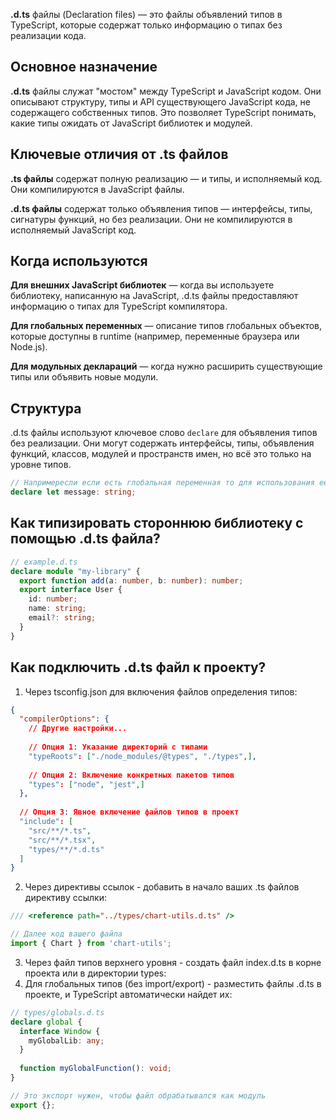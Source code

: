 **.d.ts** файлы (Declaration files) — это файлы объявлений типов в TypeScript, которые содержат только информацию о типах без реализации кода.
## Основное назначение
**.d.ts** файлы служат "мостом" между TypeScript и JavaScript кодом. Они описывают структуру, типы и API существующего JavaScript кода, не содержащего собственных типов. Это позволяет TypeScript понимать, какие типы ожидать от JavaScript библиотек и модулей.

## Ключевые отличия от .ts файлов

**.ts файлы** содержат полную реализацию — и типы, и исполняемый код. Они компилируются в JavaScript файлы.

**.d.ts файлы** содержат только объявления типов — интерфейсы, типы, сигнатуры функций, но без реализации. Они не компилируются в исполняемый JavaScript код.

## Когда используются

**Для внешних JavaScript библиотек** — когда вы используете библиотеку, написанную на JavaScript, .d.ts файлы предоставляют информацию о типах для TypeScript компилятора.

**Для глобальных переменных** — описание типов глобальных объектов, которые доступны в runtime (например, переменные браузера или Node.js).

**Для модульных деклараций** — когда нужно расширить существующие типы или объявить новые модули.

## Структура

.d.ts файлы используют ключевое слово `declare` для объявления типов без реализации. Они могут содержать интерфейсы, типы, объявления функций, классов, модулей и пространств имен, но всё это только на уровне типов.
```ts
// Напримересли если есть глобальная переменная то для использования ее во всех ts файлах ее нажну декларировать
declare let message: string;
```

## Как типизировать стороннюю библиотеку с помощью .d.ts файла?
```ts
// example.d.ts
declare module "my-library" {
  export function add(a: number, b: number): number;
  export interface User {
    id: number;
    name: string;
    email?: string;
  }
}
```
## Как подключить .d.ts файл к проекту?
1) Через tsconfig.json для включения файлов определения типов:
```json
{
  "compilerOptions": {
    // Другие настройки...
    
    // Опция 1: Указание директорий с типами
    "typeRoots": ["./node_modules/@types", "./types",],
    
    // Опция 2: Включение конкретных пакетов типов
    "types": ["node", "jest",]
  },
  
  // Опция 3: Явное включение файлов типов в проект
  "include": [
    "src/**/*.ts",
    "src/**/*.tsx",
    "types/**/*.d.ts"
  ]
}

```
2) Через директивы ссылок - добавить в начало ваших .ts файлов директиву ссылки:
```ts
/// <reference path="../types/chart-utils.d.ts" />

// Далее код вашего файла
import { Chart } from 'chart-utils';
```
3) Через файл типов верхнего уровня - создать файл index.d.ts в корне проекта или в директории types:
4) Для глобальных типов (без import/export) - разместить файлы .d.ts в проекте, и TypeScript автоматически найдет их:
```ts
// types/globals.d.ts
declare global {
  interface Window {
    myGlobalLib: any;
  }
  
  function myGlobalFunction(): void;
}

// Это экспорт нужен, чтобы файл обрабатывался как модуль
export {};
```